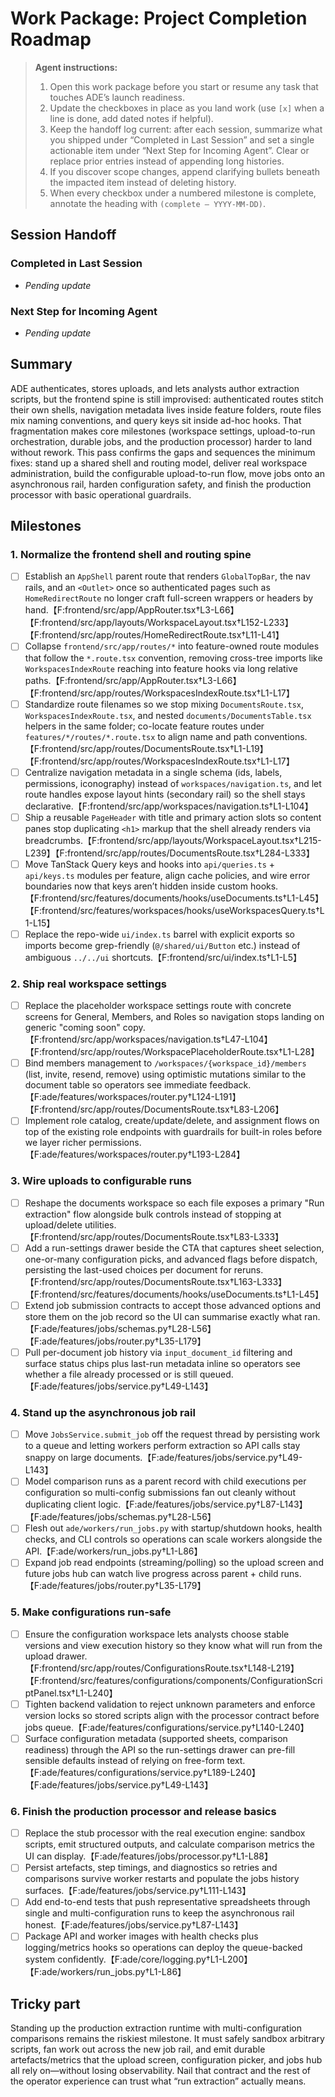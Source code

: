 # Work Package: Project Completion Roadmap

> **Agent instructions:**
> 1. Open this work package before you start or resume any task that touches ADE’s launch readiness.
> 2. Update the checkboxes in place as you land work (use `[x]` when a line is done, add dated notes if helpful).
> 3. Keep the handoff log current: after each session, summarize what you shipped under “Completed in Last Session” and set a single actionable item under “Next Step for Incoming Agent”. Clear or replace prior entries instead of appending long histories.
> 4. If you discover scope changes, append clarifying bullets beneath the impacted item instead of deleting history.
> 5. When every checkbox under a numbered milestone is complete, annotate the heading with `(complete – YYYY-MM-DD)`.

## Session Handoff

### Completed in Last Session
- _Pending update_

### Next Step for Incoming Agent
- _Pending update_

## Summary
ADE authenticates, stores uploads, and lets analysts author extraction scripts, but the frontend spine is still improvised: authenticated routes stitch their own shells, navigation metadata lives inside feature folders, route files mix naming conventions, and query keys sit inside ad-hoc hooks. That fragmentation makes core milestones (workspace settings, upload-to-run orchestration, durable jobs, and the production processor) harder to land without rework. This pass confirms the gaps and sequences the minimum fixes: stand up a shared shell and routing model, deliver real workspace administration, build the configurable upload-to-run flow, move jobs onto an asynchronous rail, harden configuration safety, and finish the production processor with basic operational guardrails.

## Milestones

### 1. Normalize the frontend shell and routing spine
- [ ] Establish an `AppShell` parent route that renders `GlobalTopBar`, the nav rails, and an `<Outlet>` once so authenticated pages such as `HomeRedirectRoute` no longer craft full-screen wrappers or headers by hand.【F:frontend/src/app/AppRouter.tsx†L3-L66】【F:frontend/src/app/layouts/WorkspaceLayout.tsx†L152-L233】【F:frontend/src/app/routes/HomeRedirectRoute.tsx†L11-L41】
- [ ] Collapse `frontend/src/app/routes/*` into feature-owned route modules that follow the `*.route.tsx` convention, removing cross-tree imports like `WorkspacesIndexRoute` reaching into feature hooks via long relative paths.【F:frontend/src/app/AppRouter.tsx†L3-L66】【F:frontend/src/app/routes/WorkspacesIndexRoute.tsx†L1-L17】
- [ ] Standardize route filenames so we stop mixing `DocumentsRoute.tsx`, `WorkspacesIndexRoute.tsx`, and nested `documents/DocumentsTable.tsx` helpers in the same folder; co-locate feature routes under `features/*/routes/*.route.tsx` to align name and path conventions.【F:frontend/src/app/routes/DocumentsRoute.tsx†L1-L19】【F:frontend/src/app/routes/WorkspacesIndexRoute.tsx†L1-L17】
- [ ] Centralize navigation metadata in a single schema (ids, labels, permissions, iconography) instead of `workspaces/navigation.ts`, and let route handles expose layout hints (secondary rail) so the shell stays declarative.【F:frontend/src/app/workspaces/navigation.ts†L1-L104】
- [ ] Ship a reusable `PageHeader` with title and primary action slots so content panes stop duplicating `<h1>` markup that the shell already renders via breadcrumbs.【F:frontend/src/app/layouts/WorkspaceLayout.tsx†L215-L239】【F:frontend/src/app/routes/DocumentsRoute.tsx†L284-L333】
- [ ] Move TanStack Query keys and hooks into `api/queries.ts` + `api/keys.ts` modules per feature, align cache policies, and wire error boundaries now that keys aren’t hidden inside custom hooks.【F:frontend/src/features/documents/hooks/useDocuments.ts†L1-L45】【F:frontend/src/features/workspaces/hooks/useWorkspacesQuery.ts†L1-L15】
- [ ] Replace the repo-wide `ui/index.ts` barrel with explicit exports so imports become grep-friendly (`@/shared/ui/Button` etc.) instead of ambiguous `../../ui` shortcuts.【F:frontend/src/ui/index.ts†L1-L5】

### 2. Ship real workspace settings
- [ ] Replace the placeholder workspace settings route with concrete screens for General, Members, and Roles so navigation stops landing on generic "coming soon" copy.【F:frontend/src/app/workspaces/navigation.ts†L47-L104】【F:frontend/src/app/routes/WorkspacePlaceholderRoute.tsx†L1-L28】
- [ ] Bind members management to `/workspaces/{workspace_id}/members` (list, invite, resend, remove) using optimistic mutations similar to the document table so operators see immediate feedback.【F:ade/features/workspaces/router.py†L124-L191】【F:frontend/src/app/routes/DocumentsRoute.tsx†L83-L206】
- [ ] Implement role catalog, create/update/delete, and assignment flows on top of the existing role endpoints with guardrails for built-in roles before we layer richer permissions.【F:ade/features/workspaces/router.py†L193-L284】

### 3. Wire uploads to configurable runs
- [ ] Reshape the documents workspace so each file exposes a primary "Run extraction" flow alongside bulk controls instead of stopping at upload/delete utilities.【F:frontend/src/app/routes/DocumentsRoute.tsx†L83-L333】
- [ ] Add a run-settings drawer beside the CTA that captures sheet selection, one-or-many configuration picks, and advanced flags before dispatch, persisting the last-used choices per document for reruns.【F:frontend/src/app/routes/DocumentsRoute.tsx†L163-L333】【F:frontend/src/features/documents/hooks/useDocuments.ts†L1-L45】
- [ ] Extend job submission contracts to accept those advanced options and store them on the job record so the UI can summarise exactly what ran.【F:ade/features/jobs/schemas.py†L28-L56】【F:ade/features/jobs/router.py†L35-L179】
- [ ] Pull per-document job history via `input_document_id` filtering and surface status chips plus last-run metadata inline so operators see whether a file already processed or is still queued.【F:ade/features/jobs/service.py†L49-L143】

### 4. Stand up the asynchronous job rail
- [ ] Move `JobsService.submit_job` off the request thread by persisting work to a queue and letting workers perform extraction so API calls stay snappy on large documents.【F:ade/features/jobs/service.py†L49-L143】
- [ ] Model comparison runs as a parent record with child executions per configuration so multi-config submissions fan out cleanly without duplicating client logic.【F:ade/features/jobs/service.py†L87-L143】【F:ade/features/jobs/schemas.py†L28-L56】
- [ ] Flesh out `ade/workers/run_jobs.py` with startup/shutdown hooks, health checks, and CLI controls so operations can scale workers alongside the API.【F:ade/workers/run_jobs.py†L1-L86】
- [ ] Expand job read endpoints (streaming/polling) so the upload screen and future jobs hub can watch live progress across parent + child runs.【F:ade/features/jobs/router.py†L35-L179】

### 5. Make configurations run-safe
- [ ] Ensure the configuration workspace lets analysts choose stable versions and view execution history so they know what will run from the upload drawer.【F:frontend/src/app/routes/ConfigurationsRoute.tsx†L148-L219】【F:frontend/src/features/configurations/components/ConfigurationScriptPanel.tsx†L1-L240】
- [ ] Tighten backend validation to reject unknown parameters and enforce version locks so stored scripts align with the processor contract before jobs queue.【F:ade/features/configurations/service.py†L140-L240】
- [ ] Surface configuration metadata (supported sheets, comparison readiness) through the API so the run-settings drawer can pre-fill sensible defaults instead of relying on free-form text.【F:ade/features/configurations/service.py†L189-L240】【F:ade/features/jobs/service.py†L49-L143】

### 6. Finish the production processor and release basics
- [ ] Replace the stub processor with the real execution engine: sandbox scripts, emit structured outputs, and calculate comparison metrics the UI can display.【F:ade/features/jobs/processor.py†L1-L88】
- [ ] Persist artefacts, step timings, and diagnostics so retries and comparisons survive worker restarts and populate the jobs history surfaces.【F:ade/features/jobs/service.py†L111-L143】
- [ ] Add end-to-end tests that push representative spreadsheets through single and multi-configuration runs to keep the asynchronous rail honest.【F:ade/features/jobs/service.py†L87-L143】
- [ ] Package API and worker images with health checks plus logging/metrics hooks so operations can deploy the queue-backed system confidently.【F:ade/core/logging.py†L1-L200】【F:ade/workers/run_jobs.py†L1-L86】

## Tricky part
Standing up the production extraction runtime with multi-configuration comparisons remains the riskiest milestone. It must safely sandbox arbitrary scripts, fan work out across the new job rail, and emit durable artefacts/metrics that the upload screen, configuration picker, and jobs hub all rely on—without losing observability. Nail that contract and the rest of the operator experience can trust what “run extraction” actually means.
